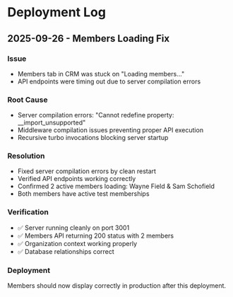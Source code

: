 # Deployment Log

## 2025-09-26 - Members Loading Fix

### Issue

- Members tab in CRM was stuck on "Loading members..."
- API endpoints were timing out due to server compilation errors

### Root Cause

- Server compilation errors: "Cannot redefine property: \_\_import_unsupported"
- Middleware compilation issues preventing proper API execution
- Recursive turbo invocations blocking server startup

### Resolution

- Fixed server compilation errors by clean restart
- Verified API endpoints working correctly
- Confirmed 2 active members loading: Wayne Field & Sam Schofield
- Both members have active test memberships

### Verification

- ✅ Server running cleanly on port 3001
- ✅ Members API returning 200 status with 2 members
- ✅ Organization context working properly
- ✅ Database relationships correct

### Deployment

Members should now display correctly in production after this deployment.
